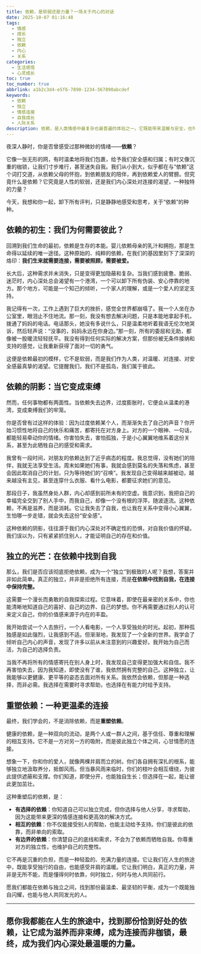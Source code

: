 ```yaml
---
title: 依赖，是软弱还是力量？一场关于内心的对话
date: 2025-10-07 01:16:48
tags:
  - 情感
  - 成长
  - 独立
  - 依赖
  - 内心
  - 关系
categories:
  - 生活感悟
  - 心灵成长
toc: true
toc_number: true
abbrlink: a1b2c3d4-e5f6-7890-1234-567890abcdef
keywords:
  - 依赖
  - 独立
  - 情感连接
  - 自我成长
  - 人际关系
description: 依赖，是人类情感中最复杂也最普遍的体验之一。它既能带来温暖与安全，也可能成为束缚与重负。这篇文章将带你深入探讨依赖的本质，从最初的渴望到健康的平衡，如何在人际关系中找到自我，并最终学会以更温柔、更坚韧的方式与世界连接。
---
```


夜深人静时，你是否曾感受过那种微妙的情绪——**依赖**？

它像一张无形的网，有时温柔地将我们包裹，给予我们安全感和归属；有时又像沉重的枷锁，让我们寸步难行，甚至迷失自我。我们从小到大，似乎都在与“依赖”这个词打交道，从依赖父母的怀抱，到依赖朋友的陪伴，再到依赖爱人的臂膀。但究竟什么是依赖？它究竟是人性的软弱，还是我们内心深处对连接的渴望，一种独特的力量？

今天，我想和你一起，卸下所有评判，只是静静地感受和思考，关于“依赖”的种种。

## 依赖的初生：我们为何需要彼此？

回溯到我们生命的最初，依赖是生存的本能。婴儿依赖母亲的乳汁和拥抱，那是生命得以延续的唯一途径。这种原始的、纯粹的依赖，在我们的基因里刻下了深深的烙印：**我们生来就需要连接，需要被照顾，需要被爱。**

长大后，这种需求并未消失，只是变得更加隐蔽和复杂。当我们感到疲惫、脆弱、迷茫时，内心深处总会渴望有一个港湾，一个可以卸下所有伪装、安心停靠的地方。那个地方，可能是一个知己的倾听，一个家人的理解，或是一个爱人的坚定支持。

我记得有一次，工作上遇到了巨大的挫折，感觉全世界都崩塌了。我一个人坐在办公室里，眼泪止不住地流。那一刻，我没有想去解决问题，只是本能地拿起手机，拨通了妈妈的电话。电话那头，她没有多说什么，只是温柔地听着我语无伦次地哭诉，然后轻声说：“没事的，妈妈永远在你身边。”那一刻，所有的委屈和无助，都像被一股暖流轻轻抚平。我没有得到任何实际的解决方案，但那份被无条件接纳和支持的感觉，让我重新获得了面对一切的勇气。

这便是依赖最初的模样，它不是软弱，而是我们作为人类，对温暖、对连接、对安全感最真挚的渴望。它提醒我们，我们不是孤岛，我们属于彼此。

## 依赖的阴影：当它变成束缚

然而，任何事物都有两面性。当依赖失去边界，过度膨胀时，它便会从温柔的港湾，变成束缚我们的牢笼。

你是否曾有过这样的体验：因为过度依赖某个人，而渐渐失去了自己的声音？你开始习惯性地将自己的快乐和痛苦，都寄托在对方身上。对方的一个眼神、一句话，都能轻易牵动你的情绪。你害怕失去，害怕孤独，于是小心翼翼地维系着这份关系，甚至为此牺牲自己的感受和需求。

我曾有一段时间，对朋友的依赖达到了近乎病态的程度。我总觉得，没有她们的陪伴，我就无法享受生活。周末如果她们有事，我就会感到莫名的失落和焦虑，甚至会因此取消自己的计划，只为等待她们的“召唤”。我发现自己变得越来越被动，越来越没有主见，甚至连穿什么衣服、看什么电影，都要征求她们的意见。

那段日子，我虽然身处人群，内心却感到前所未有的空虚。我意识到，我把自己的幸福完全交到了别人手中，而我自己，却像一个没有根的浮萍，随波逐流。这种依赖，不再是滋养，而是消耗。它让我失去了自我，也让我在关系中变得小心翼翼，生怕哪一步走错，就会失去这份“安全感”。

这种依赖的阴影，往往源于我们内心深处对不确定性的恐惧，对自我价值的怀疑。我们误以为，只有紧紧抓住别人，才能证明自己的存在和价值。

## 独立的光芒：在依赖中找到自我

那么，我们是否应该彻底拒绝依赖，成为一个“独立”到极致的人呢？我想，答案并非如此简单。真正的独立，并非是拒绝所有连接，而是**在依赖中找到自我，在连接中保持完整。**

这需要一个漫长而勇敢的自我探索过程。它意味着，即使在最亲密的关系中，你也能清晰地知道自己的喜好、自己的边界、自己的梦想。你不再需要通过别人的认可来定义自己，你的价值感来源于内在的丰盈。

我开始尝试一个人去旅行，一个人看电影，一个人享受独处的时光。起初，那种孤独感是如此强烈，让我感到不适。但渐渐地，我发现了一个全新的世界。我学会了倾听自己内心的声音，发现了许多以前从未注意到的兴趣爱好。我开始为自己而活，为自己的选择负责。

当我不再将所有的情感寄托在别人身上时，我发现自己变得更加强大和自信。我不再害怕失去，因为我知道，即使没有了谁，我依然拥有完整的自己。这种独立，让我能够以更健康、更平等的姿态去面对所有关系。我依然会依赖，但那是一种选择，而非必需。我选择在需要时寻求帮助，也选择在有能力时给予支持。

## 重塑依赖：一种更温柔的连接

最终，我们学会的，不是消除依赖，而是**重塑依赖**。

健康的依赖，是一种双向的流动，是两个人或一群人之间，基于信任、尊重和理解的相互支持。它不是一方对另一方的吸附，而是彼此独立个体之间，心甘情愿的连接。

想象一下，你和你的爱人，就像两棵并肩而立的树。你们各自拥有深扎的根系，能够独立地汲取养分，抵御风雨。但当暴风雨来临时，你们的枝叶会相互缠绕，为彼此提供遮蔽和支撑。你们知道，即使分开，也能独自生长；但选择在一起，能让彼此更加茁壮。

这种重塑后的依赖，是：

*   **有选择的依赖**：你知道自己可以独立完成，但你选择与他人分享，寻求帮助，因为这能带来更深的情感连接和更高效的解决方式。
*   **相互的依赖**：你不仅能接受别人的帮助，也能主动给予支持。你们是彼此的依靠，而非单向的索取。
*   **有边界的依赖**：你清楚自己的底线和需求，不会为了依赖而牺牲自我。你尊重对方的独立性，也维护自己的完整性。

它不再是沉重的负担，而是一种轻盈的、充满力量的连接。它让我们在人生的旅途中，既能享受独行的自由，也能感受并肩的温暖。它让我们明白，真正的力量，并非是无所不能，而是懂得何时依靠，何时独立，何时与他人共同前行。

愿我们都能在依赖与独立之间，找到那份最温柔、最坚韧的平衡，成为一个既能独自闪耀，也能与他人共同发光的人。

---
愿你我都能在人生的旅途中，找到那份恰到好处的依赖，让它成为滋养而非束缚，成为连接而非枷锁，最终，成为我们内心深处最温暖的力量。
---